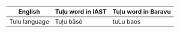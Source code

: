 |English|Tuḷu word in IAST|Tuḷu word in Baravu|
|-------|-----------------|-------------------|
| Tulu language | Tuḷu bāsè | tuLu baos |
